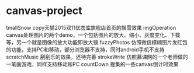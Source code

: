 # canvas-project
tmallSnow copy天猫2015双11优衣库旗舰店首页的飘雪效果
imgOperation canvas处理图片的两个demo，一个包括图片的放大、缩小、灰度变化、下载等，另一个就是图像的放大功能即放大镜
fuzzyPhotos 仿照微信模糊图片发红包的功能，支持PC和移动，部分浏览器不支持，同时android手机不支持
scratchMusic 刮刮乐的效果，还待完善
strokeWrite 仿照慕课网的一个老师做的一笔画游戏，同样支持移动和PC
countDown 搜集的一些canvas倒计时效果


